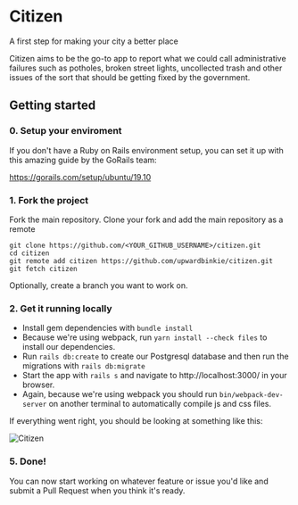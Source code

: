 Citizen
===========
A first step for making your city a better place

Citizen aims to be the go-to app to report what we could call administrative failures such as potholes, broken street lights, uncollected trash and other issues of the sort that should be getting fixed by the government.

## Getting started

### 0. Setup your enviroment
If you don't have a Ruby on Rails environment setup, you can set it up with this amazing guide by the GoRails team:

https://gorails.com/setup/ubuntu/19.10

### 1. Fork the project
Fork the main repository.
Clone your fork and add the main repository as a remote
```
git clone https://github.com/<YOUR_GITHUB_USERNAME>/citizen.git
cd citizen
git remote add citizen https://github.com/upwardbinkie/citizen.git
git fetch citizen
```

Optionally, create a branch you want to work on.

### 2. Get it running locally

- Install gem dependencies with `bundle install`
- Because we're using webpack, run `yarn install --check files` to install our dependencies.
- Run `rails db:create` to create our Postgresql database and then run the migrations with `rails db:migrate`
- Start the app with `rails s` and navigate to http://localhost:3000/ in your browser.
- Again, because we're using webpack you should run `bin/webpack-dev-server` on another terminal to automatically compile js and css files.

If everything went right, you should be looking at something like this:

![Citizen](https://user-images.githubusercontent.com/804175/73229930-281eac80-4141-11ea-82f4-a0f8672e9696.png)

### 5. Done!
You can now start working on whatever feature or issue you'd like and submit a Pull Request when you think it's ready.
